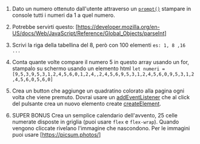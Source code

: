 1. Dato un numero ottenuto dall'utente attraverso un [`prompt()`](https://developer.mozilla.org/en-US/docs/Web/API/Window/prompt?retiredLocale=it) stampare in console tutti i numeri da 1 a quel numero.

1. Potrebbe servirti questo: [https://developer.mozilla.org/en-US/docs/Web/JavaScript/Reference/Global_Objects/parseInt]

1. Scrivi la riga della tabellina del 8, però con 100 elementi `es: 1, 8 ,16 ...`

2. Conta quante volte compare il numero 5 in questo array usando un for, stampalo su schermo usando un elemento html `let numeri = [9,5,3,9,5,3,1,2,4,5,6,0,1,2,4,,2,4,5,6,9,5,3,1,2,4,5,6,0,9,5,3,1,2,4,5,6,0,5,6,0]`

1. Crea un button che aggiunge un quadratino colorato alla pagina ogni volta che viene premuto. Dovrai usare un [addEventListener](https://developer.mozilla.org/en-US/docs/Web/API/EventTarget/addEventListener) che al click del pulsante crea un nuovo elemento create [createElement](https://developer.mozilla.org/en-US/docs/Web/API/Document/createElement).
 

1. SUPER BONUS Crea un semplice calendario dell'avvento, 25 celle numerate disposte in griglia (puoi usare `flex` e `flex-wrap`). Quando vengono cliccate rivelano l'immagine che nascondono. Per le immagini puoi usare [https://picsum.photos/]
